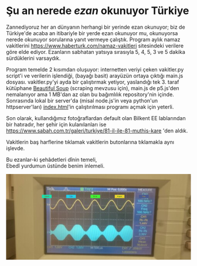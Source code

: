 # Şu an nerede _ezan_ okunuyor Türkiye
Zannediyoruz her an dünyanın herhangi bir yerinde ezan okunuyor; biz de Türkiye'de acaba an itibariyle bir yerde ezan okunuyor mu, okunuyorsa nerede okunuyor sorularına yanıt vermeye çalıştık. Program aylık namaz vakitlerini https://www.haberturk.com/namaz-vakitleri sitesindeki verilere göre elde ediyor. Ezanların sabhatan yatsıya sırasıyla 5, 4, 5, 3 ve 5 dakika sürdüklerini varsaydık.

Program temelde 2 kısımdan oluşuyor: internetten veriyi çeken vakitler.py script'i ve verilerin işlendiği, (bayağı basit) arayüzün ortaya çıktığı main.js dosyası. vakitler.py'yi ayda bir çalıştırmak yetiyor, yaslandığı tek 3. taraf kütüphane [Beautiful Soup](https://pypi.org/project/beautifulsoup4/) (scraping mevzusu için), main.js de p5.js'den nemalanıyor ama 1 MB'dan az olan bu bağımlılık repository'nin içinde. Sonrasında lokal bir server'da (misal node.js'in veya python'un httpserver'ları) [index.html](index.html)'in çalıştırılması programı açmak için yeterli.

Son olarak, kullandığımız fotoğraflardan default olan Bilkent EE lablarından bir hatıradır, her şehir için kulanılanları ise https://www.sabah.com.tr/galeri/turkiye/81-il-ile-81-muthis-kare 'den aldık.

Vakitlerin baş harflerine tıklamak vakitlerin butonlarına tıklamakla aynı işlevde.

Bu ezanlar-ki şehâdetleri dînin temeli,  
Ebedî yurdumun üstünde benim inlemeli.

![in action](fotograflar/_ss_for_readme.png)
